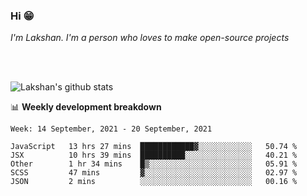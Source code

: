 ### Hi 😁

*I'm Lakshan. I'm a person who loves to make open-source projects*


<br/><br/>

![Lakshan's github stats](https://github-readme-stats.vercel.app/api?username=sandaruwan98&show_icons=true&theme=prussian )<br/>



📊 **Weekly development breakdown**
<!--START_SECTION:waka-->
```text
Week: 14 September, 2021 - 20 September, 2021

JavaScript   13 hrs 27 mins  ████████████▓░░░░░░░░░░░░   50.74 % 
JSX          10 hrs 39 mins  ██████████░░░░░░░░░░░░░░░   40.21 % 
Other        1 hr 34 mins    █▒░░░░░░░░░░░░░░░░░░░░░░░   05.91 % 
SCSS         47 mins         ▓░░░░░░░░░░░░░░░░░░░░░░░░   02.97 % 
JSON         2 mins          ░░░░░░░░░░░░░░░░░░░░░░░░░   00.16 % 
```
<!--END_SECTION:waka-->

